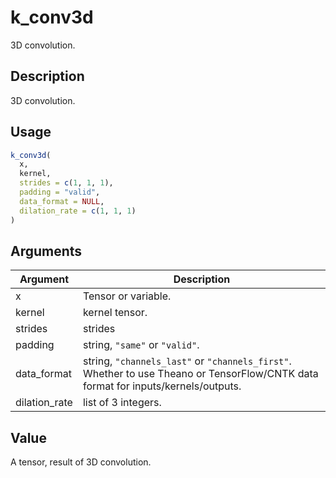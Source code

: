 # k_conv3d


3D convolution.




## Description

3D convolution.





## Usage
```r
k_conv3d(
  x,
  kernel,
  strides = c(1, 1, 1),
  padding = "valid",
  data_format = NULL,
  dilation_rate = c(1, 1, 1)
)
```




## Arguments


Argument      |Description
------------- |----------------
x | Tensor or variable.
kernel | kernel tensor.
strides | strides
padding | string, ``"same"`` or ``"valid"``.
data_format | string, ``"channels_last"`` or ``"channels_first"``. Whether to use Theano or TensorFlow/CNTK data format for inputs/kernels/outputs.
dilation_rate | list of 3 integers.





## Value

A tensor, result of 3D convolution.





